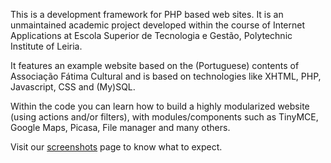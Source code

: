 This is a development framework for PHP based web sites. It is an unmaintained academic project developed within the course of Internet Applications at Escola Superior de Tecnologia e Gestão, Polytechnic Institute of Leiria.

It features an example website based on the (Portuguese) contents of Associação Fátima Cultural and is based on technologies like XHTML, PHP, Javascript, CSS and (My)SQL.

Within the code you can learn how to build a highly modularized website (using actions and/or filters), with modules/components such as TinyMCE, Google Maps, Picasa, File manager and many others.

Visit our [screenshots](screenshots.md) page to know what to expect.


